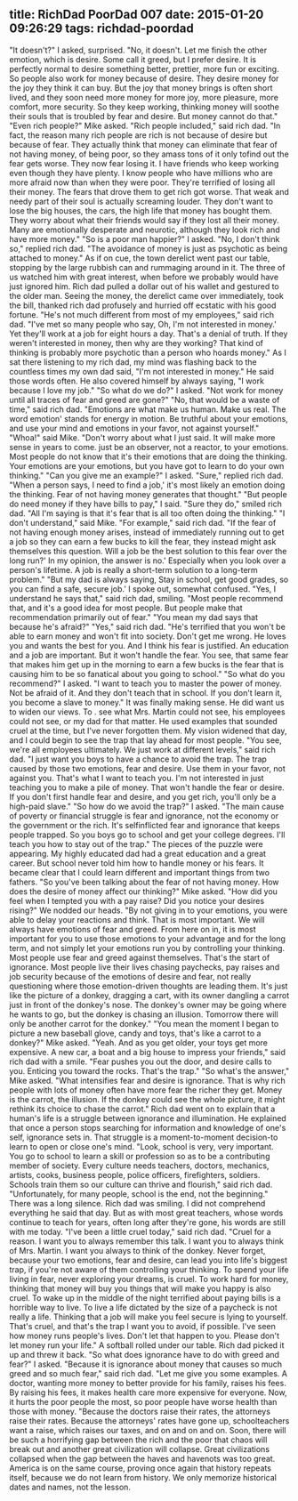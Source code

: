 title: RichDad PoorDad 007
date: 2015-01-20 09:26:29
tags: richdad-poordad
---

"It doesn't?" I asked, surprised.
"No, it doesn't. Let me finish the other emotion, which is desire. Some call it greed, but I prefer desire. It is perfectly normal to desire something better, prettier, more fun or exciting. So people also work for money because of desire. They desire money for the joy they think it can buy. But the joy that money brings is often short lived, and they soon need more money for more joy, more pleasure, more comfort, more security. So they keep working, thinking money will soothe their souls that is troubled by fear and desire. But money cannot do that."
"Even rich people?" Mike asked.
"Rich people included," said rich dad. "In fact, the reason many rich people are rich is not because of desire but because of fear. They actually think that money can eliminate that fear of not having money, of being poor, so they amass tons of it only tofind out the fear gets worse. They now fear losing it. I have friends who keep working even though they have plenty. I know people who have millions who are more afraid now than when they were poor. They're terrified of losing all their money. The fears that drove them to get rich got worse. That weak and needy part of their soul is actually screaming louder. They don't want to lose the big houses, the cars, the high life that money has bought them. They worry about what their friends would say if they lost all their money. Many are emotionally desperate and neurotic, although they look rich and have more money."
"So is a poor man happier?" I asked.
"No, I don't think so," replied rich dad. "The avoidance of money is just as psychotic as being attached to money."
As if on cue, the town derelict went past our table, stopping by the large rubbish can and rummaging around in it. The three of us watched him with great interest, when before we probably would have just ignored him.
Rich dad pulled a dollar out of his wallet and gestured to the older man. Seeing the money, the derelict came over immediately, took the bill, thanked rich dad profusely and hurried off ecstatic with his good fortune.
"He's not much different from most of my employees," said rich dad. "I've met so many people who say, Oh, I'm not interested in money.' Yet they'll work at a job for eight hours a day. That's a denial of truth. If they weren't interested in money, then why are they working? That kind of thinking is probably more psychotic than a person who hoards money."
As I sat there listening to my rich dad, my mind was flashing back to the countless times my own dad said, "I'm not interested in money." He said those words often. He also covered himself by always saying, "I work because I love my job."
"So what do we do?" I asked. "Not work for money until all traces of fear and greed are gone?"
"No, that would be a waste of time," said rich dad. "Emotions are what make us human. Make us real. The word emotion' stands for energy in motion. Be truthful about your emotions, and use your mind and emotions in your favor, not against yourself."
"Whoa!" said Mike.
"Don't worry about what I just said. It will make more sense in years to come. just be an observer, not a reactor, to your emotions. Most people do not know that it's their emotions that are doing the thinking. Your emotions are your emotions, but you have got to learn to do your own thinking."
"Can you give me an example?" I asked.
"Sure," replied rich dad. "When a person says, I need to find a job,' it's most likely an emotion doing the thinking. Fear of not having money generates that thought."
"But people do need money if they have bills to pay," I said.
"Sure they do," smiled rich dad. "All I'm saying is that it's fear that is all too often doing the thinking."
"I don't understand," said Mike.
"For example," said rich dad. "If the fear of not having enough money arises, instead of immediately running out to get a job so they can earn a few bucks to kill the fear, they instead might ask themselves this question. Will a job be the best solution to this fear over the long run?' In my opinion, the answer is no.' Especially when you look over a person's lifetime. A job is really a short-term solution to a long-term problem."
"But my dad is always saying, Stay in school, get good grades, so you can find a safe, secure job.' I spoke out, somewhat confused.
"Yes, I understand he says that," said rich dad, smiling. "Most people recommend that, and it's a good idea for most people. But people make that recommendation primarily out of fear."
"You mean my dad says that because he's afraid?"
"Yes," said rich dad. "He's terrified that you won't be able to earn money and won't fit into society. Don't get me wrong. He loves you and wants the best for you. And I think his fear is justified. An education and a job are important. But it won't handle the fear. You see, that same fear that makes him get up in the morning to earn a few bucks is the fear that is causing him to be so fanatical about you going to school."
"So what do you recommend?" I asked.
"I want to teach you to master the power of money. Not be afraid of it. And they don't teach that in school. If you don't learn it, you become a slave to money."
It was finally making sense. He did want us to widen our views. To . see what Mrs. Martin could not see, his employees could not see, or my dad for that matter. He used examples that sounded cruel at the time, but I've never forgotten them. My vision widened that day, and I could begin to see the trap that lay ahead for most people.
"You see, we're all employees ultimately. We just work at different levels," said rich dad. "I just want you boys to have a chance to avoid the trap. The trap caused by those two emotions, fear and desire. Use them in your favor, not against you. That's what I want to teach you. I'm not interested in just teaching you to make a pile of money. That won't handle the fear or desire. If you don't first handle fear and desire, and you get rich, you'll only be a high-paid slave."
"So how do we avoid the trap?" I asked.
"The main cause of poverty or financial struggle is fear and ignorance, not the economy or the government or the rich. It's selfinflicted fear and ignorance that keeps people trapped. So you boys go to school and get your college degrees. I'll teach you how to stay out of the trap."
The pieces of the puzzle were appearing. My highly educated dad had a great education and a great career. But school never told him how to handle money or his fears. It became clear that I could learn different and important things from two fathers.
"So you've been talking about the fear of not having money. How does the desire of money affect our thinking?" Mike asked.
"How did you feel when I tempted you with a pay raise? Did you notice your desires rising?"
We nodded our heads.
"By not giving in to your emotions, you were able to delay your reactions and think. That is most important. We will always have emotions of fear and greed. From here on in, it is most important for you to use those emotions to your advantage and for the long term, and not simply let your emotions run you by controlling your thinking. Most people use fear and greed against themselves. That's the start of ignorance. Most people live their lives chasing paychecks, pay raises and job security because of the emotions of desire and fear, not really questioning where those emotion-driven thoughts are leading them. It's just like the picture of a donkey, dragging a cart, with its owner dangling a carrot just in front of the donkey's nose. The donkey's owner may be going where he wants to go, but the donkey is chasing an illusion. Tomorrow there will only be another carrot for the donkey."
"You mean the moment I began to picture a new baseball glove, candy and toys, that's like a carrot to a donkey?" Mike asked.
"Yeah. And as you get older, your toys get more expensive. A new car, a boat and a big house to impress your friends," said rich dad with a smile. "Fear pushes you out the door, and desire calls to you. Enticing you toward the rocks. That's the trap."
"So what's the answer," Mike asked.
"What intensifies fear and desire is ignorance. That is why rich people with lots of money often have more fear the richer they get. Money is the carrot, the illusion. If the donkey could see the whole picture, it might rethink its choice to chase the carrot."
Rich dad went on to explain that a human's life is a struggle between ignorance and illumination.
He explained that once a person stops searching for information and knowledge of one's self, ignorance sets in. That struggle is a moment-to-moment decision-to learn to open or close one's mind.
"Look, school is very, very important. You go to school to learn a skill or profession so as to be a contributing member of society. Every culture needs teachers, doctors, mechanics, artists, cooks, business people, police officers, firefighters, soldiers. Schools train them so our culture can thrive and flourish," said rich dad. "Unfortunately, for many people, school is the end, not the beginning."
There was a long silence. Rich dad was smiling. I did not comprehend everything he said that day. But as with most great teachers, whose words continue to teach for years, often long after they're gone, his words are still with me today.
"I've been a little cruel today," said rich dad. "Cruel for a reason. I want you to always remember this talk. I want you to always think of Mrs. Martin. I want you always to think of the donkey. Never forget, because your two emotions, fear and desire, can lead you into life's biggest trap, if you're not aware of them controlling your thinking. To spend your life living in fear, never exploring your dreams, is cruel. To work hard for money, thinking that money will buy you things that will make you happy is also cruel. To wake up in the middle of the night terrified about paying bills is a horrible way to live. To live a life dictated by the size of a paycheck is not really a life. Thinking that a job will make you feel secure is lying to yourself. That's cruel, and that's the trap I want you to avoid, if possible. I've seen how money runs people's lives. Don't let that happen to you. Please don't let money run your life."
A softball rolled under our table. Rich dad picked it up and threw it back.
"So what does ignorance have to do with greed and fear?" I asked.
"Because it is ignorance about money that causes so much greed and so much fear," said rich dad. "Let me give you some examples. A doctor, wanting more money to better provide for his family, raises his fees. By raising his fees, it makes health care more expensive for everyone. Now, it hurts the poor people the most, so poor people have worse health than those with money.
"Because the doctors raise their rates, the attorneys raise their rates. Because the attorneys' rates have gone up, schoolteachers want a raise, which raises our taxes, and on and on and on. Soon, there will be such a horrifying gap between the rich and the poor that chaos will break out and another great civilization will collapse. Great civilizations collapsed when the gap between the haves and havenots was too great. America is on the same course, proving once again that history repeats itself, because we do not learn from history. We only memorize historical dates and names, not the lesson.
